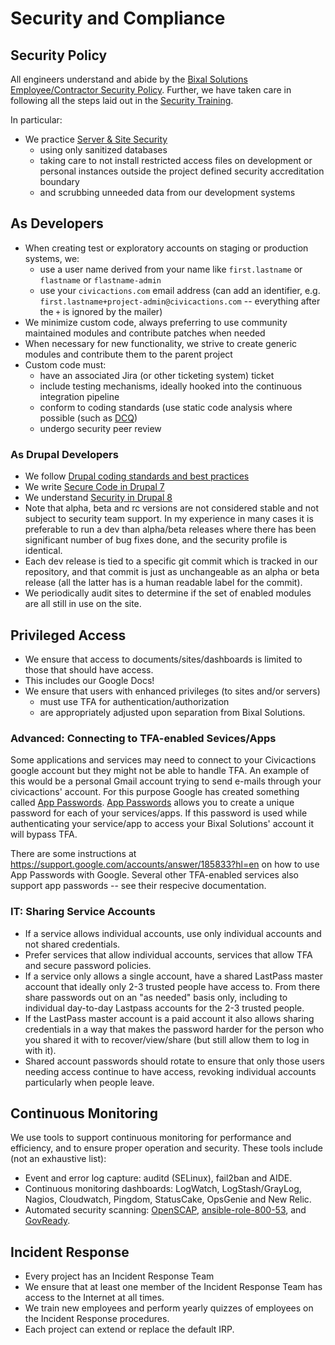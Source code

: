 # Security and Compliance

## Security Policy

All engineers understand and abide by the [Bixal Solutions Employee/Contractor Security Policy](../03-policies/security.md). Further, we have taken care in following all the steps laid out in the [Security Training](../01-welcome-to-civicactions/training/security-training.md).

In particular:

*   We practice [Server & Site Security](../03-policies/security.md#server--site-security)
    *   using only sanitized databases
    *   taking care to not install restricted access files on development or personal instances outside the project defined security accreditation boundary
    *   and scrubbing unneeded data from our development systems

## As Developers

*   When creating test or exploratory accounts on staging or production systems, we:
    *   use a user name derived from your name like `first.lastname` or `flastname` or `flastname-admin`
    *   use your `civicactions.com` email address (can add an identifier, e.g. `first.lastname+project-admin@civicactions.com` -- everything after the `+` is ignored by the mailer)
*   We minimize custom code, always preferring to use community maintained modules and contribute patches when needed
*   When necessary for new functionality, we strive to create generic modules and contribute them to the parent project
*   Custom code must:
    *   have an associated Jira (or other ticketing system) ticket
    *   include testing mechanisms, ideally hooked into the continuous integration pipeline
    *   conform to coding standards (use static code analysis where possible (such as [DCQ](https://www.drupal.org/project/dcq))
    *   undergo security peer review

### As Drupal Developers

*   We follow [Drupal coding standards and best practices](https://www.drupal.org/developing/best-practices)
*   We write [Secure Code in Drupal 7](https://www.drupal.org/docs/7/security/writing-secure-code)
*   We understand [Security in Drupal 8](https://www.drupal.org/docs/8/security)
*   Note that alpha, beta and rc versions are not considered stable and not subject to security team support. In my experience in many cases it is preferable to run a dev than alpha/beta releases where there has been significant number of bug fixes done, and the security profile is identical.
*   Each dev release is tied to a specific git commit which is tracked in our repository, and that commit is just as unchangeable as an alpha or beta release (all the latter has is a human readable label for the commit).
*   We periodically audit sites to determine if the set of enabled modules are all still in use on the site.

## Privileged Access

*   We ensure that access to documents/sites/dashboards is limited to those that should have access.
*   This includes our Google Docs!
*   We ensure that users with enhanced privileges (to sites and/or servers)
    *   must use TFA for authentication/authorization
    *   are appropriately adjusted upon separation from Bixal Solutions.

### Advanced: Connecting to TFA-enabled Sevices/Apps

Some applications and services may need to connect to your Civicactions google account but they might not be able to handle TFA. An example of this would be a personal Gmail account trying to send e-mails through your civicactions' account. For this purpose Google has created something called [App Passwords](https://support.google.com/accounts/answer/185833?hl=en). [App Passwords](https://support.google.com/accounts/answer/185833?hl=en) allows you to create a unique password for each of your services/apps. If this password is used while authenticating your service/app to access your Bixal Solutions' account it will bypass TFA.

There are some instructions at <https://support.google.com/accounts/answer/185833?hl=en> on how to use App Passwords with Google. Several other TFA-enabled services also support app passwords -- see their respecive documentation.

### IT: Sharing Service Accounts

*   If a service allows individual accounts, use only individual accounts and not shared credentials.
*   Prefer services that allow individual accounts, services that allow TFA and secure password policies.
*   If a service only allows a single account, have a shared LastPass master account that ideally only 2-3 trusted people have access to. From there share passwords out on an "as needed" basis only, including to individual day-to-day Lastpass accounts for the 2-3 trusted people.
*   If the LastPass master account is a paid account it also allows sharing credentials in a way that makes the password harder for the person who you shared it with to recover/view/share (but still allow them to log in with it).
*   Shared account passwords should rotate to ensure that only those users needing access continue to have access, revoking individual accounts particularly when people leave.

## Continuous Monitoring

We use tools to support continuous monitoring for performance and efficiency, and to ensure proper operation and security. These tools include (not an exhaustive list):

*   Event and error log capture: auditd (SELinux), fail2ban and AIDE.
*   Continuous monitoring dashboards: LogWatch, LogStash/GrayLog, Nagios, Cloudwatch, Pingdom, StatusCake, OpsGenie and New Relic.
*   Automated security scanning: [OpenSCAP](http://www.open-scap.org/), [ansible-role-800-53](https://github.com/RedHatGov/ansible-role-800-53), and [GovReady](https://github.com/GovReady).

## Incident Response

*   Every project has an Incident Response Team
*   We ensure that at least one member of the Incident Response Team has access to the Internet at all times.
*   We train new employees and perform yearly quizzes of employees on the Incident Response procedures.
*   Each project can extend or replace the default IRP.
